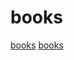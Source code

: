# books

[books](https://github.com/aalhour/awesome-compilers)
[books](https://github.com/zero-equals-false/awesome-programming-books)
